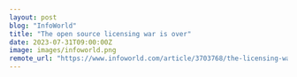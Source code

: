 ```yaml
---
layout: post
blog: "InfoWorld"
title: "The open source licensing war is over"
date: 2023-07-31T09:00:00Z
image: images/infoworld.png
remote_url: "https://www.infoworld.com/article/3703768/the-licensing-war-is-over.html#tk.rss_applicationdevelopment"
---
```

